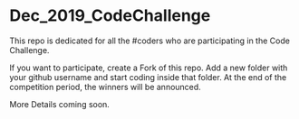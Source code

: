 # Dec_2019_CodeChallenge


This repo is dedicated for all the #coders who are participating in the Code Challenge.

If you want to participate, create a Fork of this repo. Add a new folder with your github username and start coding inside that folder. At the end of the competition period, the winners will be announced.

More Details coming soon.
